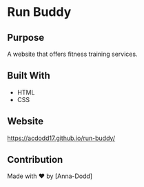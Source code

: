 # Run Buddy

## Purpose
A website that offers fitness training services.

## Built With
* HTML
* CSS

## Website
https://acdodd17.github.io/run-buddy/

## Contribution
Made with ❤️ by [Anna-Dodd]

